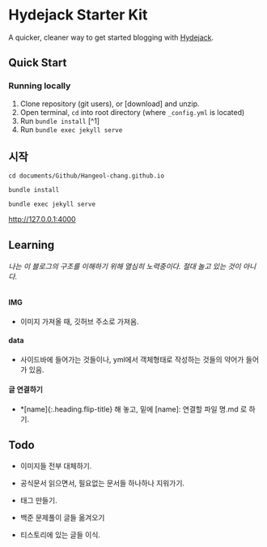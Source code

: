 # Hydejack Starter Kit

A quicker, cleaner way to get started blogging with [Hydejack](https://hydejack.com/).

## Quick Start
### Running locally
1. Clone repository (git users), or [download] and unzip.
2. Open terminal, `cd` into root directory (where `_config.yml` is located)
3. Run `bundle install` [^1]
4. Run `bundle exec jekyll serve`

## 시작

`cd documents/Github/Hangeol-chang.github.io`

`bundle install` 

`bundle exec jekyll serve`

 http://127.0.0.1:4000



## Learning

###### 나는 이 블로그의 구조를 이해하기 위해 열심히 노력중이다. 절대 놀고 있는 것이 아니다.



#### IMG

- 이미지 가져올 때, 깃허브 주소로 가져옴.



#### data

- 사이드바에 들어가는 것들이나, yml에서 객체형태로 작성하는 것들의 약어가 들어가 있음.



#### 글 연결하기

- *[name]{:.heading.flip-title} 해 놓고,
  밑에 [name]: 연결할 파일 명.md 로 하기.





## Todo

- 이미지들 전부 대체하기.
- 공식문서 읽으면서, 필요없는 문서들 하나하나 지워가기.

- 태그 만들기.



- 백준 문제풀이 글들 옮겨오기
- 티스토리에 있는 글들 이식.
